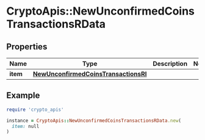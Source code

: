 # CryptoApis::NewUnconfirmedCoinsTransactionsRData

## Properties

| Name | Type | Description | Notes |
| ---- | ---- | ----------- | ----- |
| **item** | [**NewUnconfirmedCoinsTransactionsRI**](NewUnconfirmedCoinsTransactionsRI.md) |  |  |

## Example

```ruby
require 'crypto_apis'

instance = CryptoApis::NewUnconfirmedCoinsTransactionsRData.new(
  item: null
)
```

